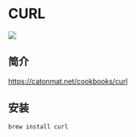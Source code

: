 # CURL

![](/images/curl.webp)

## 简介

https://catonmat.net/cookbooks/curl

## 安装

```shell
brew install curl
```

